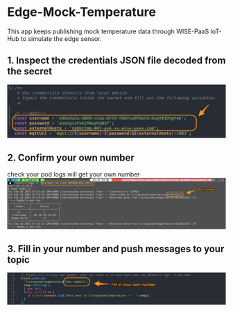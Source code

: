 # Edge-Mock-Temperature

This app keeps publishing mock temperature data through WISE-PaaS IoT-Hub to simulate the edge sensor.

## 1. Inspect the credentials JSON file decoded from the secret 
![mqtt](./img/mqtt.png)

## 2. Confirm your own number
check your pod logs will get your own number
![ChechNumber](./img/ChechNumber.png)

## 3. Fill in your number and push messages to your topic
![number](./img/number.png)


